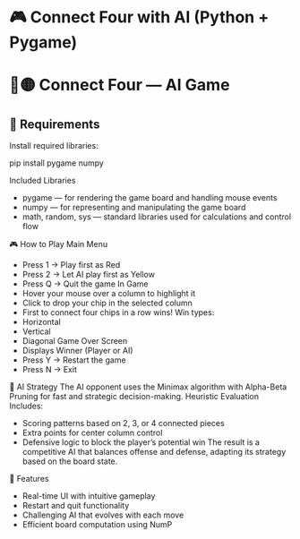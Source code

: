 

# 🎮 Connect Four with AI (Python + Pygame)

# 🔴🟡 Connect Four — AI Game

## 🧰 Requirements
Install required libraries:

pip install pygame numpy

Included Libraries
- pygame — for rendering the game board and handling mouse events
- numpy — for representing and manipulating the game board
- math, random, sys — standard libraries used for calculations and control flow

🎮 How to Play
Main Menu
- Press 1 → Play first as Red
- Press 2 → Let AI play first as Yellow
- Press Q → Quit the game
In Game
- Hover your mouse over a column to highlight it
- Click to drop your chip in the selected column
- First to connect four chips in a row wins!
Win types:
- Horizontal
- Vertical
- Diagonal
Game Over Screen
- Displays Winner (Player or AI)
- Press Y → Restart the game
- Press N → Exit

🧠 AI Strategy
The AI opponent uses the Minimax algorithm with Alpha-Beta Pruning for fast and strategic decision-making.
Heuristic Evaluation Includes:
- Scoring patterns based on 2, 3, or 4 connected pieces
- Extra points for center column control
- Defensive logic to block the player’s potential win
The result is a competitive AI that balances offense and defense, adapting its strategy based on the board state.

🚀 Features
- Real-time UI with intuitive gameplay
- Restart and quit functionality
- Challenging AI that evolves with each move
- Efficient board computation using NumP
